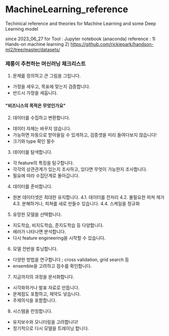 # MachineLearning_reference
Techinical reference and theories for Machine Learning and some Deep Learning model

since 2023_06_27 for 
Tool : Jupyter notebook (anaconda)
reference : 1) Hands-on machine learning
2) https://github.com/rickiepark/handson-ml2/tree/master/datasets/

### 제롱이 추천하는 머신러닝 체크리스트

1. 문제를 정의하고 큰 그림을 그립니다.
- 가정을 세우고, 목표에 맞는지 검증합니다.
- 반드시 가정을 세웁니다.

#### "비즈니스의 목적은 무엇인가요"

2. 데이터를 수집하고 변환합니다.
- 데이터 자체는 바꾸지 않습니다.
- 가능하면 자동으로 받아들일 수 있게하고, 검증셋을 미리 들여다보지 않습니다!
- 크기와 type 확인 필수


3. 데이터를 탐색합니다.
- 각 feature의 특징을 탐구합니다.
- 각각의 상관관계가 있는지 조사하고, 있다면 무엇이 가능한지 조사합니다.
- 필요에 따라 수집단계로 돌아갑니다.


4. 데이터를 준비합니다.
- 원본 데이터셋은 최대한 유지합니다.
 4.1. 데이터를 전처리
 4.2. 불필요한 피쳐 제거
 4.3. 분해하거나, 피쳐를 새로 만들수 있습니다.
 4.4. 스케일을 정규화

5. 유망한 모델을 선택합니다.
- 지도학습, 비지도학습, 준지도학습 등 다양합니다.
- 에러가 나타나면 분석합니다.
- 다시 feature engineering을 시작할 수 있습니다.


6. 모델 전반을 튜닝합니다.
- 다양한 방법을 연구합니다 ; cross validation, grid search 등
- ensemble을 고려하고 점수를 확인합니다.


7. 지금까지의 과정을 문서화합니다.
- 시각화하거나 발표 자료로 만듭니다.
- 문제점도 포함하고, 제약도 넣습니다.
- 주제의식을 포함합니다.

8. 시스템을 런칭합니다.
- 유지보수와 모니터링을 고려합니다!
- 정기적으로 다시 모델을 트레이닝 합니다.
